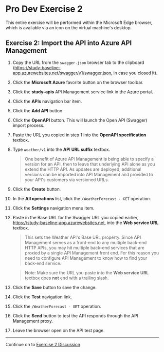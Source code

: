 # Pro Dev Exercise 2

This entire exercise will be performed within the Microsoft Edge browser, which is available via an icon on the virtual machine's desktop.

## Exercise 2: Import the API into Azure API Management

1. Copy the URL from the `swagger.json` browser tab to the clipboard (https://study-baseline-app.azurewebsites.net/swagger/v1/swagger.json, in case you closed it).
1. Click the **Microsoft Azure** favorite button on the browser toolbar.
1. Click the **study-apis** API Management service link in the Azure portal.
1. Click the **APIs** navigation bar item.
1. Click the **Add API** button.
1. Click the **OpenAPI** button. This will launch the Open API (Swagger) import process.
1. Paste the URL you copied in step 1 into the **OpenAPI specification** textbox.
1. Type `weather/v1` into the **API URL suffix** textbox.

    > One benefit of Azure API Management is being able to specify a version for an API, then to leave that underlying API alone as you extend the HTTP API. As updates are deployed, additional versions can be imported into API Management and provided to your API's customers via versioned URLs.

1. Click the **Create** button.
1. In the **All operations** list, click the `/WeatherForecast - GET` operation.
1. Click the **Settings** navigation menu item.
1. Paste in the Base URL for the Swagger URL you copied earlier, https://study-baseline-app.azurewebsites.net, into the **Web service URL** textbox.

    > This sets the Weather API's Base URL property. Since API Management serves as a front-end to any multiple back-end HTTP APIs, you may hit multiple back-end services that are proxied by a single API Management front end. For this reason you need to configure API Management to know how to find your back-end service.

    > Note: Make sure the URL you paste into the **Web service URL** textbox does **not** end with a trailing slash.

1. Click the **Save** button to save the change.
1. Click the **Test** navigation link.
1. Click the `/WeatherForecast - GET` operation.
1. Click the **Send** button to test the API responds through the API Management proxy.
1. Leave the browser open on the API test page.

---

Continue on to [Exercise 2 Discussion](exercise-2-discussion.md)